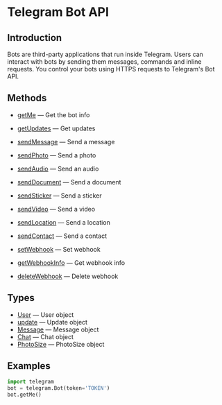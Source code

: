 # Telegram Bot API

## Introduction

Bots are third-party applications that run inside Telegram. Users can interact with bots by sending them messages, commands and inline requests. You control your bots using HTTPS requests to Telegram's Bot API.

## Methods

- [getMe](https://core.telegram.org/bots/api#getme) — Get the bot info
- [getUpdates](https://core.telegram.org/bots/api#getupdates) — Get updates
- [sendMessage](https://core.telegram.org/bots/api#sendmessage) — Send a message
- [sendPhoto](https://core.telegram.org/bots/api#sendphoto) — Send a photo
- [sendAudio](https://core.telegram.org/bots/api#sendaudio) — Send an audio
- [sendDocument](https://core.telegram.org/bots/api#senddocument) — Send a document
- [sendSticker](https://core.telegram.org/bots/api#sendsticker) — Send a sticker
- [sendVideo](https://core.telegram.org/bots/api#sendvideo) — Send a video
- [sendLocation](https://core.telegram.org/bots/api#sendlocation) — Send a location
- [sendContact](https://core.telegram.org/bots/api#sendcontact) — Send a contact

- [setWebhook](https://core.telegram.org/bots/api#setwebhook) — Set webhook
- [getWebhookInfo](https://core.telegram.org/bots/api#getwebhookinfo) — Get webhook info
- [deleteWebhook](https://core.telegram.org/bots/api#deletewebhook) — Delete webhook

## Types

- [User](https://core.telegram.org/bots/api#user) — User object
- [update](https://core.telegram.org/bots/api#update) — Update object
- [Message](https://core.telegram.org/bots/api#message) — Message object
- [Chat](https://core.telegram.org/bots/api#chat) — Chat object
- [PhotoSize](https://core.telegram.org/bots/api#photosize) — PhotoSize object

## Examples

```python
import telegram
bot = telegram.Bot(token='TOKEN')
bot.getMe()
```
